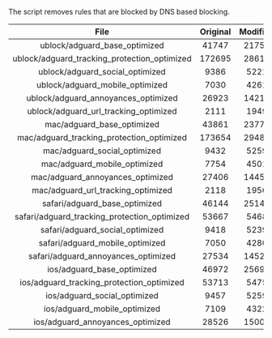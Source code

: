 The script removes rules that are blocked by DNS based blocking.


| File | Original | Modified |
|:----:|:-----:|:-----:|
| ublock/adguard_base_optimized | 41747 | 21751 |
| ublock/adguard_tracking_protection_optimized | 172695 | 28616 |
| ublock/adguard_social_optimized | 9386 | 5221 |
| ublock/adguard_mobile_optimized | 7030 | 4261 |
| ublock/adguard_annoyances_optimized | 26923 | 14215 |
| ublock/adguard_url_tracking_optimized | 2111 | 1949 |
| mac/adguard_base_optimized | 43861 | 23771 |
| mac/adguard_tracking_protection_optimized | 173654 | 29482 |
| mac/adguard_social_optimized | 9432 | 5259 |
| mac/adguard_mobile_optimized | 7754 | 4501 |
| mac/adguard_annoyances_optimized | 27406 | 14451 |
| mac/adguard_url_tracking_optimized | 2118 | 1956 |
| safari/adguard_base_optimized | 46144 | 25145 |
| safari/adguard_tracking_protection_optimized | 53667 | 5468 |
| safari/adguard_social_optimized | 9418 | 5239 |
| safari/adguard_mobile_optimized | 7050 | 4280 |
| safari/adguard_annoyances_optimized | 27534 | 14525 |
| ios/adguard_base_optimized | 46972 | 25696 |
| ios/adguard_tracking_protection_optimized | 53713 | 5475 |
| ios/adguard_social_optimized | 9457 | 5259 |
| ios/adguard_mobile_optimized | 7109 | 4322 |
| ios/adguard_annoyances_optimized | 28526 | 15005 |